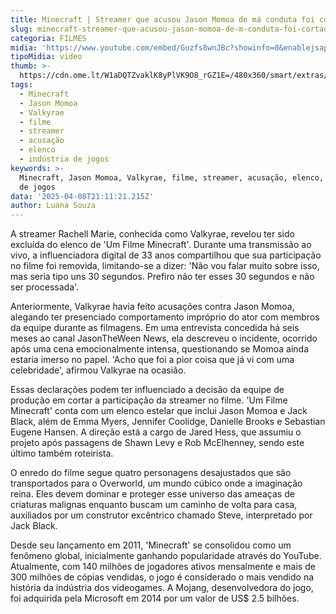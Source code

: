 ```yaml
---
title: Minecraft | Streamer que acusou Jason Momoa de má conduta foi cortada do filme
slug: minecraft-streamer-que-acusou-jason-momoa-de-m-conduta-foi-cortada-do-filme
categoria: FILMES
midia: 'https://www.youtube.com/embed/Guzfs8wnJBc?showinfo=0&enablejsapi=1'
tipoMidia: video
thumb: >-
  https://cdn.ome.lt/W1aDQTZvaklK8yPlVK9O8_rGZ1E=/480x360/smart/extras/conteudos/Captura_de_tela_2025-04-08_173148.png
tags:
  - Minecraft
  - Jason Momoa
  - Valkyrae
  - filme
  - streamer
  - acusação
  - elenco
  - indústria de jogos
keywords: >-
  Minecraft, Jason Momoa, Valkyrae, filme, streamer, acusação, elenco, indústria
  de jogos
data: '2025-04-08T21:11:21.215Z'
author: Luana Souza
---
```


A streamer Rachell Marie, conhecida como Valkyrae, revelou ter sido excluída do elenco de 'Um Filme Minecraft'. Durante uma transmissão ao vivo, a influenciadora digital de 33 anos compartilhou que sua participação no filme foi removida, limitando-se a dizer: 'Não vou falar muito sobre isso, mas seria tipo uns 30 segundos. Prefiro não ter esses 30 segundos e não ser processada'.

Anteriormente, Valkyrae havia feito acusações contra Jason Momoa, alegando ter presenciado comportamento impróprio do ator com membros da equipe durante as filmagens. Em uma entrevista concedida há seis meses ao canal JasonTheWeen News, ela descreveu o incidente, ocorrido após uma cena emocionalmente intensa, questionando se Momoa ainda estaria imerso no papel. 'Acho que foi a pior coisa que já vi com uma celebridade', afirmou Valkyrae na ocasião.

Essas declarações podem ter influenciado a decisão da equipe de produção em cortar a participação da streamer no filme. 'Um Filme Minecraft' conta com um elenco estelar que inclui Jason Momoa e Jack Black, além de Emma Myers, Jennifer Coolidge, Danielle Brooks e Sebastian Eugene Hansen. A direção está a cargo de Jared Hess, que assumiu o projeto após passagens de Shawn Levy e Rob McElhenney, sendo este último também roteirista.

O enredo do filme segue quatro personagens desajustados que são transportados para o Overworld, um mundo cúbico onde a imaginação reina. Eles devem dominar e proteger esse universo das ameaças de criaturas malignas enquanto buscam um caminho de volta para casa, auxiliados por um construtor excêntrico chamado Steve, interpretado por Jack Black.

Desde seu lançamento em 2011, 'Minecraft' se consolidou como um fenômeno global, inicialmente ganhando popularidade através do YouTube. Atualmente, com 140 milhões de jogadores ativos mensalmente e mais de 300 milhões de cópias vendidas, o jogo é considerado o mais vendido na história da indústria dos videogames. A Mojang, desenvolvedora do jogo, foi adquirida pela Microsoft em 2014 por um valor de US$ 2.5 bilhões.
